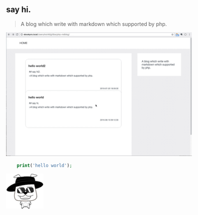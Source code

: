 ## say hi.

>A blog which write with markdown which supported by php.

![demo.gif](./demo.gif)

```php
    print('hello world');
```

![欢迎@2x.png](./欢迎@2x.png)
